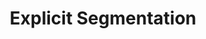---
title: "Explicit Segmentation"

categories: ['']

tags: ['Explicit', 'Segmentation']

arwords: 'التقطيع الصريح'

arexps: []

enwords: ['Explicit Segmentation']

enexps: []

arlexicons: 'ق'

enlexicons: 'E'

authors: ['Ruqayya Roshdy']

translators: ['']

citations: 'تطبيقات الذكاء الاصطناعي في خدمة اللغة العربية'

sources: 'مركز الملك عبدالله بن عبدالعزيز الدولي لخدمة اللغة العربية'

word: "true"

slug: ""
---